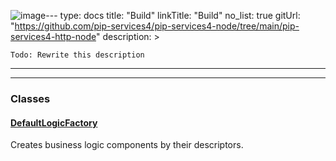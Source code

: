 ![image](https://github.com/pip-services/pip-services-docs/assets/68734409/551fd72b-9232-4271-af45-a010f582b5e7)---
type: docs
title: "Build"
linkTitle: "Build"
no_list: true
gitUrl: "https://github.com/pip-services4/pip-services4-node/tree/main/pip-services4-http-node"
description: >
    
    Todo: Rewrite this description

---
---

<div class="module-body">

### Classes

#### [DefaultLogicFactory](../default_logic_factory)
Creates business logic components by their descriptors.

</div>
